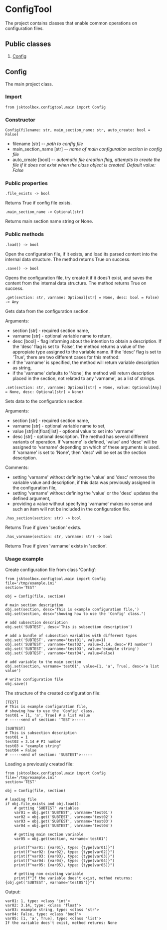 # ConfigTool

The project contains classes that enable common operations on configuration files.

## Public classes

1. [Config](https://github.com/Szumak75/JskToolBox/blob/1.1.5/docs/ConfigTool.md#config)

## Config

The main project class.

### Import

```
from jsktoolbox.configtool.main import Config
```

### Constructor

```
Config(filename: str, main_section_name: str, auto_create: bool = False)
```

- filename [str] -- *path to config file*
- main_section_name [str] -- *name of main configuration section in config file*
- auto_create [bool] -- *automatic file creation flag, attempts to create the file if it does not exist when the class object is created. Default value: False*

### Public properties

```
.file_exists -> bool
```

Returns True if config file exists.

```
.main_section_name -> Optional[str]
```

Returns main section name string or None.

### Public methods

```
.load() -> bool
```

Open the configuration file, if it exists, and load its parsed content into the internal data structure.
The method returns True on success.

```
.save() -> bool
```

Opens the configuration file, try create it if it does't exist, and saves the content from the internal data structure.
The method returns True on success.

```
.get(section: str, varname: Optional[str] = None, desc: bool = False) -> Any
```

Gets data from the configuration section.

Arguments:

- section [str] - required section name,
- varname [str] - optional variable name to return,
- desc [bool] - flag informing about the intention to obtain a description.
If the 'desc' flag is set to 'False', the method returns a value of the appropiate type assigned to the variable name.
If the 'desc' flag is set to 'True', there are two different cases for this method:
- if the 'varname' is specified, the method will return variable description as string,
- if the 'varname' defaults to 'None', the method will return description placed in the section, not related to any 'varname', as a list of strings.

```
.set(section: str, varname: Optional[str] = None, value: Optional[Any] = None, desc: Optional[str] = None)
```

Sets data to the configuration section.

Arguments:

- section [str] - required section name,
- varname [str] - optional variable name to set,
- value [str|int|float|list] - optional value to set into 'varname'
- desc [str] - optional description.
The method has several different variants of operation.
If 'varname' is defined, 'value' and 'desc' will be assigned to 'varname' depending on which of these arguments is used.
If 'varname' is set to 'None', then 'desc' will be set as the section description.

Comments:

- setting 'varname' without defining the 'value' and 'desc' removes the variable value and description, if this data was previously assigned in the configuration file,
- setting 'varname' without defining the 'value' or the 'desc' updates the defined argument,
- providing a value without specifying 'varname' makes no sense and such an item will not be included in the configuration file.

```
.has_section(section: str) -> bool
```

Returns True if given 'section' exists.

```
.has_varname(section: str, varname: str) -> bool
```

Returns True if given 'varname' exists in 'section'.

### Usage example

Create configuration file from class 'Config':

```
from jsktoolbox.configtool.main import Config
file='/tmp/example.ini'
section='TEST'

obj = Config(file, section)

# main section description
obj.set(section, desc='This is example configuration file,')
obj.set(section, desc="showing how to use the 'Config' class.")

# add subsection description
obj.set('SUBTEST', desc='This is subsection description')

# add a bundle of subsection variables with different types
obj.set('SUBTEST', varname='test01', value=1)
obj.set('SUBTEST', varname='test02', value=3.14, desc='PI number')
obj.set('SUBTEST', varname='test03', value='example string')
obj.set('SUBTEST', varname='test04', value=False)

# add variable to the main section
obj.set(section, varname='test01', value=[1, 'a', True], desc='a list value')

# write configuration file
obj.save()
```

The structure of the created configuration file:

```
[TEST]
# This is example configuration file,
# showing how to use the 'Config' class.
test01 = [1, 'a', True] # a list value
# -----<end of section: 'TEST'>-----

[SUBTEST]
# This is subsection description
test01 = 1
test02 = 3.14 # PI number
test03 = "example string"
test04 = False
# -----<end of section: 'SUBTEST'>-----

```

Loading a previously created file:

```
from jsktoolbox.configtool.main import Config
file='/tmp/example.ini'
section='TEST'

obj = Config(file, section)

# loading file
if obj.file_exists and obj.load():
    # getting 'SUBTEST' variables
    var01 = obj.get('SUBTEST', varname='test01')
    var02 = obj.get('SUBTEST', varname='test02')
    var03 = obj.get('SUBTEST', varname='test03')
    var04 = obj.get('SUBTEST', varname='test04')

    # getting main section variable
    var05 = obj.get(section, varname='test01')

    print(f"var01: {var01}, type: {type(var01)}")
    print(f"var02: {var02}, type: {type(var02)}")
    print(f"var03: {var03}, type: {type(var03)}")
    print(f"var04: {var04}, type: {type(var04)}")
    print(f"var05: {var05}, type: {type(var05)}")

    # getting non existing variable
    print(f"If the variable does't exist, method returns: {obj.get('SUBTEST', varname='test05')}")
```

Output:

```
var01: 1, type: <class 'int'>
var02: 3.14, type: <class 'float'>
var03: example string, type: <class 'str'>
var04: False, type: <class 'bool'>
var05: [1, 'a', True], type: <class 'list'>
If the variable does't exist, method returns: None
```
